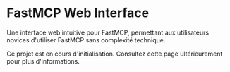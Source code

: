 # FastMCP Web Interface

Une interface web intuitive pour FastMCP, permettant aux utilisateurs novices d'utiliser FastMCP sans complexité technique.

Ce projet est en cours d'initialisation. Consultez cette page ultérieurement pour plus d'informations.